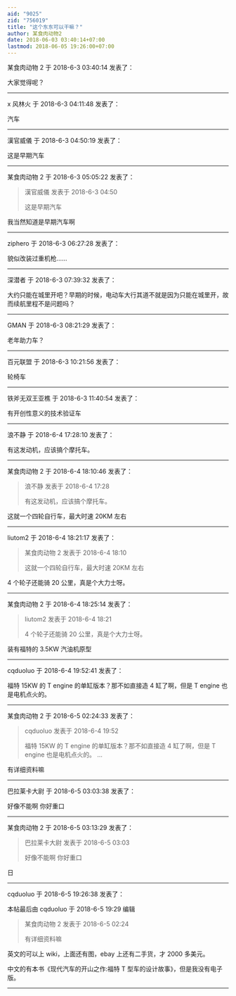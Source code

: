 ```yaml
---
aid: "9025"
zid: "756019"
title: "这个东东可以干嘛？"
author: 某食肉动物2
date: 2018-06-03 03:40:14+07:00
lastmod: 2018-06-05 19:26:00+07:00
---
```


某食肉动物 2 于 2018-6-3 03:40:14 发表了：

大家觉得呢？

---

x 风林火 于 2018-6-3 04:11:48 发表了：

汽车

---

漢官威儀 于 2018-6-3 04:50:19 发表了：

这是早期汽车

---

某食肉动物 2 于 2018-6-3 05:05:22 发表了：

> 漢官威儀 发表于 2018-6-3 04:50
>
> 这是早期汽车

我当然知道是早期汽车啊

---

ziphero 于 2018-6-3 06:27:28 发表了：

貌似改装过重机枪……

---

深潜者 于 2018-6-3 07:39:32 发表了：

大约只能在城里开吧？早期的时候，电动车大行其道不就是因为只能在城里开，故而续航里程不是问题吗？

---

GMAN 于 2018-6-3 08:21:29 发表了：

老年助力车？

---

百元联盟 于 2018-6-3 10:21:56 发表了：

轮椅车

---

铁斧无双王亚樵 于 2018-6-3 11:40:54 发表了：

有开创性意义的技术验证车

---

浪不静 于 2018-6-4 17:28:10 发表了：

有这发动机，应该搞个摩托车。

---

某食肉动物 2 于 2018-6-4 18:10:46 发表了：

> 浪不静 发表于 2018-6-4 17:28
>
> 有这发动机，应该搞个摩托车。

这就一个四轮自行车，最大时速 20KM 左右

---

liutom2 于 2018-6-4 18:21:17 发表了：

> 某食肉动物 2 发表于 2018-6-4 18:10
>
> 这就一个四轮自行车，最大时速 20KM 左右

4 个轮子还能骑 20 公里，真是个大力士呀。

---

某食肉动物 2 于 2018-6-4 18:25:14 发表了：

> liutom2 发表于 2018-6-4 18:21
>
> 4 个轮子还能骑 20 公里，真是个大力士呀。

装有福特的 3.5KW 汽油机原型

---

cqduoluo 于 2018-6-4 19:52:41 发表了：

福特 15KW 的 T engine 的单缸版本？那不如直接造 4 缸了啊，但是 T engine 也是电机点火的。

---

某食肉动物 2 于 2018-6-5 02:24:33 发表了：

> cqduoluo 发表于 2018-6-4 19:52
>
> 福特 15KW 的 T engine 的单缸版本？那不如直接造 4 缸了啊，但是 T engine 也是电机点火的。 ...

有详细资料嘛

---

巴拉莱卡大尉 于 2018-6-5 03:03:38 发表了：

好像不能啊 你好重口

---

某食肉动物 2 于 2018-6-5 03:13:29 发表了：

> 巴拉莱卡大尉 发表于 2018-6-5 03:03
>
> 好像不能啊 你好重口

日

---

cqduoluo 于 2018-6-5 19:26:38 发表了：

本帖最后由 cqduoluo 于 2018-6-5 19:29 编辑

> 某食肉动物 2 发表于 2018-6-5 02:24
>
> 有详细资料嘛

英文的可以上 wiki，上面还有图，ebay 上还有二手货，才 2000 多美元。

中文的有本书《现代汽车的开山之作:福特 T 型车的设计故事》，但是我没有电子版。

---
